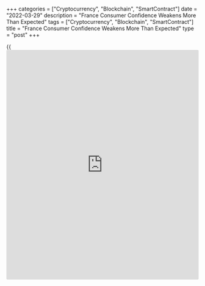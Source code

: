 +++
categories = ["Cryptocurrency", "Blockchain", "SmartContract"]
date = "2022-03-29"
description = "France Consumer Confidence Weakens More Than Expected"
tags = ["Cryptocurrency", "Blockchain", "SmartContract"]
title = "France Consumer Confidence Weakens More Than Expected"
type = "post"
+++

{{<iframe id="large-banner" src="https://www.bounty.group/#slide=24.0" width="100%" height="600" scrolling="no" style="border: 0px solid rgb(216, 221, 230); border-radius: 3px;">}}

France consumer confidence deteriorated more than expected in March,
survey results from the statistical office Insee showed on Tuesday.

The consumer sentiment index fell to 91 in March from 97 in February.
Economists had forecast the index to fall moderately to 94.

Households' assessment about the past financial situation dropped
marginally to -20 from -19. Meanwhile, the outlook for the next twelve
months declined markedly to -22 from -6.

At 3 points, households' opinion balance related to their future savings
capacity lost nine points. The index for current saving capacity
decreased two points to 21.

The survey showed that the share of households that consider that the
standard of living in France will improve in the next twelve months
decreased sharply. The corresponding indicator slipped to -60 from -39.
Meanwhile, their view about past standard of living gained 2 points.

Households' fears about unemployment bounced back, with the index rising
by nine points to +6.

In March, the share of households who believe that price will accelerate
over the next twelve months advanced sharply. The corresponding balance
surged 50 points, hitting a record high.

On the other hand, the share of households who believe that the rise in
prices have increased over the past twelve months has dropped.

For comments and feedback [contact](https://www.playgroundfx.com/contact/): editorial@rtt[news](https://www.letsplayfx.com/blog/forex-news-website/).com

[Economic News][1]

 **What parts of the world are seeing the best (and worst) economic
performances lately? Click[here][2] to check out our [Econ Scorecard][2]
and find out! See up-to-the-moment [ranking](https://www.playgroundfx.com/blog/crypto-exchange-ranking/)s for the best and worst
performers in [GDP][2], [unemployment rate][3], [inflation][4] and much
more.**

   1. www.rtt[news](https://www.letsplayfx.com/blog/forex-news-website/).com/Content/EconomicNews.aspx
   2. www.rtt[news](https://www.letsplayfx.com/blog/forex-news-website/).com/economic-scorecard/world-rank/GDP/highest-performance.aspx
   3. www.rtt[news](https://www.letsplayfx.com/blog/forex-news-website/).com/economic-scorecard/world-rank/unemployment-rate/lowest-performance.aspx
   4. www.rtt[news](https://www.letsplayfx.com/blog/forex-news-website/).com/economic-scorecard/world-rank/CPI/highest-performance.aspx